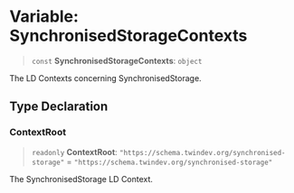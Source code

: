 # Variable: SynchronisedStorageContexts

> `const` **SynchronisedStorageContexts**: `object`

The LD Contexts concerning SynchronisedStorage.

## Type Declaration

### ContextRoot

> `readonly` **ContextRoot**: `"https://schema.twindev.org/synchronised-storage"` = `"https://schema.twindev.org/synchronised-storage"`

The SynchronisedStorage LD Context.
